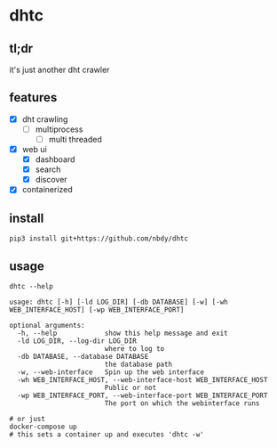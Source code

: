 # dhtc
## tl;dr
it's just another dht crawler <br>
## features
- [X] dht crawling
  - [ ] multiprocess
    - [ ] multi threaded
- [X] web ui
    - [X] dashboard
    - [X] search
    - [X] discover
- [X] containerized
    
## install
```shell
pip3 install git+https://github.com/nbdy/dhtc
```

## usage
```shell
dhtc --help

usage: dhtc [-h] [-ld LOG_DIR] [-db DATABASE] [-w] [-wh WEB_INTERFACE_HOST] [-wp WEB_INTERFACE_PORT]

optional arguments:
  -h, --help            show this help message and exit
  -ld LOG_DIR, --log-dir LOG_DIR
                        where to log to
  -db DATABASE, --database DATABASE
                        the database path
  -w, --web-interface   Spin up the web interface
  -wh WEB_INTERFACE_HOST, --web-interface-host WEB_INTERFACE_HOST
                        Public or not
  -wp WEB_INTERFACE_PORT, --web-interface-port WEB_INTERFACE_PORT
                        The port on which the webinterface runs
                        
# or just
docker-compose up
# this sets a container up and executes 'dhtc -w'
```